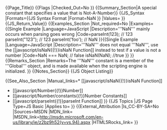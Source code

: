 {{Page_Title}}
{{Flags
|Checked_Out=No
}}
{{Summary_Section|A special constant that specifies a value that is Not-A-Number}}
{{JS_Syntax
|Formats={{JS Syntax Format
|Format=NaN
}}
|Values=
}}
{{JS_Return_Value}}
{{Examples_Section
|Not_required=No
|Examples={{Single Example
|Language=JavaScript
|Description='''NaN''' mainly occurs when parsing goes wrong
|Code=parseInt(123); // 123
parseInt("123"); // 123
parseInt('foo'); // NaN
}}{{Single Example
|Language=JavaScript
|Description='''NaN''' does not equal '''NaN''', use the [[javascript/isNaN{{!}}isNaN Function]] instead to test if a value is not a number
|Code=NaN === NaN; // false
isNaN(NaN); //true
}}
}}
{{Remarks_Section
|Remarks=The '''NaN''' constant is a member of the '''Global''' object, and is made available when the scripting engine is initialized.
}}
{{Notes_Section}}
{{JS Object Listing}}

{{See_Also_Section
|Manual_links=* [[javascript/isNaN{{!}}isNaN Function]]
* [[javascript/Number{{!}}Number]]
* [[javascript/Number/constants{{!}}Number Constants]]
* [[javascript/parseInt{{!}}parseInt Function]]
}}
{{JS Topics
|JS Page Type=JS Basic
|Applies to=
}}
{{External_Attribution
|Is_CC-BY-SA=No
|Sources=MSDN
|MDN_link=
|MSDN_link=http://msdn.microsoft.com/en-us/library/ie/z2bz9h52(v=vs.94).aspx
|HTML5Rocks_link=
}}